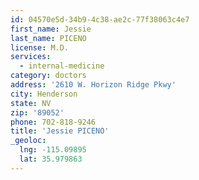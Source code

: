 ```yaml
---
id: 04570e5d-34b9-4c38-ae2c-77f38063c4e7
first_name: Jessie
last_name: PICENO
license: M.D.
services:
  - internal-medicine
category: doctors
address: '2610 W. Horizon Ridge Pkwy'
city: Henderson
state: NV
zip: '89052'
phone: 702-818-9246
title: 'Jessie PICENO'
_geoloc:
  lng: -115.09895
  lat: 35.979863
---
```

